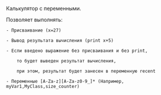 Калькулятор с переменными.

Позволяет выполнять:

	- Присваивание (x=27)

	- Вывод результата вычисления (print x+5)

	- Если введено выражение без присваивания и без print,

		то будет выведен результат вычисления, 

		при этом, результат будет занесен в переменную recent

	- Переменные [A-Za-z][A-Za-z0-9_]* (Например, myVar1,MyClass,size_counter)

